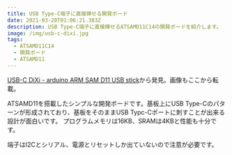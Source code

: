 ```yaml
---
title: USB Type-C端子に直接挿せる開発ボード
date: 2021-03-28T01:06:21.383Z
description: USB Type-C端子に直接挿せるATSAMD11C14の開発ボードを紹介します。
image: /img/usb-c-dixi.jpg
tags:
  - ATSAMD11C14
  - 開発ボード
  - ATSAMD11
---
```

[USB-C DiXi - arduino ARM SAM D11 USB stick](https://www.tindie.com/products/bobricius/usb-c-dixi-arduino-arm-sam-d11-usb-stick/)から発見。画像もここから転載。

ATSAMD11を搭載したシンプルな開発ボードです。基板上にUSB Type-Cのパターンが形成されており、基板をそのままUSB Typc-Cポートに刺すことが出来る設計が面白いです。
プログラムメモリは16KB、SRAMは4KBと性能も十分です。

端子はI2Cとシリアル、電源とリセットしか出ていないので注意が必要です。
